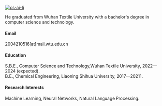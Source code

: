 

[![cs-ai-li](https://img.shields.io/badge/cs-ai-li-github-blue?logo=github)](https://github.com/cs-ai-li)

He graduated from Wuhan Textile University with a bachelor's degree in computer science and technology.

#### Email
2004210516[at]mail.wtu.edu.cn

#### Education
S.B.E., Computer Science and Technology,Wuhan Textile University, 2022—2024 (expected).\
B.E., Chemical Engineering, Liaoning Shihua University, 2017—20211.


#### Research Interests
Machine Learning, Neural Networks, Natural Language Processing.

